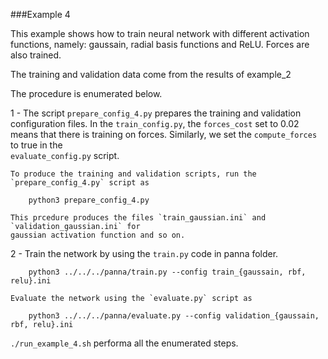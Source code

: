 ###Example 4

This example shows how to train neural network with different activation functions,
namely: gaussain, radial basis functions and ReLU.
Forces are also trained.

The training and validation data come from the results of example_2

The procedure is enumerated below.

1 - The script `prepare_config_4.py` prepares the training and validation configuration
    files. In the `train_config.py`, the `forces_cost` set to 0.02 means that
    there is training on forces. Similarly, we set the `compute_forces` to true in the   
    `evaluate_config.py` script. 

    To produce the training and validation scripts, run the `prepare_config_4.py` script as
```
    python3 prepare_config_4.py
```
    This prcedure produces the files `train_gaussian.ini` and `validation_gaussian.ini` for 
    gaussian activation function and so on.

2 - Train the network by using the `train.py` code in panna folder.
```    
    python3 ../../../panna/train.py --config train_{gaussain, rbf, relu}.ini 
```    
    Evaluate the network using the `evaluate.py` script as
```
    python3 ../../../panna/evaluate.py --config validation_{gaussain, rbf, relu}.ini
```
   `./run_example_4.sh` performa all the enumerated steps.

